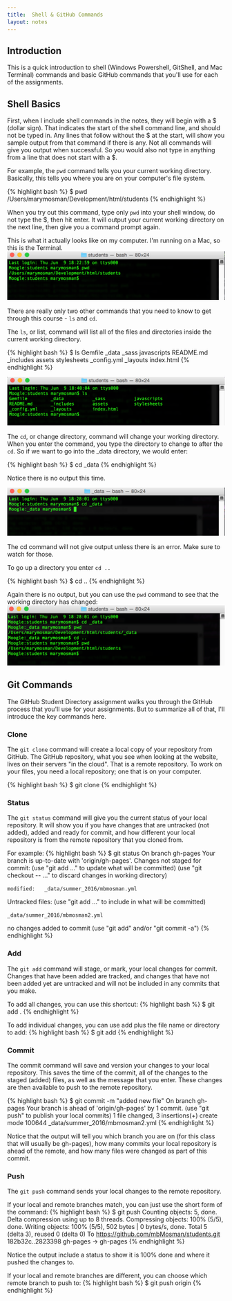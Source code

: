 ```yaml
---
title:  Shell & GitHub Commands
layout: notes
---
```


## Introduction
This is a quick introduction to shell (Windows Powershell, GitShell, and Mac Terminal) commands and basic GitHub commands that you'll use for each of the assignments.

## Shell Basics
First, when I include shell commands in the notes, they will begin with a $ (dollar sign). That indicates the start of the shell command line, and should not be typed in. Any lines that follow without the $ at the start, will show you sample output from that command if there is any. Not all commands will give you output when successful. So you would also not type in anything from a line that does not start with a $.

For example, the `pwd` command tells you your current working directory. Basically, this tells you where you are on your computer's file system.

{% highlight bash %}
$ pwd
/Users/marymosman/Development/html/students
{% endhighlight %}

When you try out this command, type only `pwd` into your shell window, do not type the $, then hit enter. It will output your current working directory on the next line, then give you a command prompt again.   

This is what it actually looks like on my computer.  I'm running on a Mac, so this is the Terminal.
<img src="../assets/images/shell-github-cmds/terminal-pwd-cmd.png" alt="Terminal showing pwd command">

There are really only two other commands that you need to know to get through this course - `ls` and `cd`.

The `ls`, or list, command will list all of the files and directories inside the current working directory.

{% highlight bash %}
$ ls
Gemfile        _data          _sass           javascripts
README.md      _includes      assets          stylesheets
_config.yml    _layouts       index.html
{% endhighlight %}

<img src="../assets/images/shell-github-cmds/terminal-ls-cmd.png" alt="Terminal showing ls command">

The `cd`, or change directory, command will change your working directory. When you enter the command, you type the directory to change to after the `cd`.  So if we want to go into the _data directory, we would enter:

{% highlight bash %}
$ cd _data
{% endhighlight %}

Notice there is no output this time.  

<img src="../assets/images/shell-github-cmds/terminal-cd-cmd.png" alt="Terminal showing pwd command">

The cd command will not give output unless there is an error.  Make sure to watch for those.  

To go up a directory you enter `cd ..`

{% highlight bash %}
$ cd ..
{% endhighlight %}

Again there is no output, but you can use the `pwd` command to see that the working directory has changed:
<img src="../assets/images/shell-github-cmds/terminal-cd2-cmd.png" alt="Terminal showing cd .. command">


## Git Commands
The GitHub Student Directory assignment walks you through the GitHub process that you'll use for your assignments.  But to summarize all of that, I'll introduce the key commands here.


### Clone
The `git clone` command will create a local copy of your repository from GitHub. The GitHub repository, what you see when looking at the website, lives on their servers "in the cloud".  That is a remote repository.  To work on your files, you need a local repository; one that is on your computer.

{% highlight bash %}
$ git clone <clone-url>
{% endhighlight %}


### Status
The `git status` command will give you the current status of your local repository. It will show you if you have changes that are untracked (not added), added and ready for commit, and how different your local repository is from the remote repository that you cloned from.

For example:
{% highlight bash %}
$ git status
On branch gh-pages
Your branch is up-to-date with 'origin/gh-pages'.
Changes not staged for commit:
  (use "git add <file>..." to update what will be committed)
  (use "git checkout -- <file>..." to discard changes in working directory)

	modified:   _data/summer_2016/mbmosman.yml

Untracked files:
  (use "git add <file>..." to include in what will be committed)

	_data/summer_2016/mbmosman2.yml

no changes added to commit (use "git add" and/or "git commit -a")
{% endhighlight %}


### Add
The `git add` command will stage, or mark, your local changes for commit. Changes that have been added are tracked, and changes that have not been added yet are untracked and will not be included in any commits that you make.

To add all changes, you can use this shortcut:
{% highlight bash %}
$ git add .
{% endhighlight %}

To add individual changes, you can use add plus the file name or directory to add:
{% highlight bash %}
$ git add <file-or-directory-name>
{% endhighlight %}


### Commit
The commit command will save and version your changes to your local repository. This saves the time of the commit, all of the changes to the staged (added) files, as well as the message that you enter.  These changes are then available to push to the remote repository.

{% highlight bash %}
$ git commit -m "added new file"
On branch gh-pages
Your branch is ahead of 'origin/gh-pages' by 1 commit.
  (use "git push" to publish your local commits)
 1 file changed, 3 insertions(+)
 create mode 100644 _data/summer_2016/mbmosman2.yml
{% endhighlight %}

Notice that the output will tell you which branch you are on (for this class that will usually be gh-pages), how many commits your local repository is ahead of the remote, and how many files were changed as part of this commit.


### Push
The `git push` command sends your local changes to the remote repository.  

If your local and remote branches match, you can just use the short form of the command:
{% highlight bash %}
$ git push
Counting objects: 5, done.
Delta compression using up to 8 threads.
Compressing objects: 100% (5/5), done.
Writing objects: 100% (5/5), 502 bytes | 0 bytes/s, done.
Total 5 (delta 3), reused 0 (delta 0)
To https://github.com/mbMosman/students.git
   182b32c..2823398  gh-pages -> gh-pages
{% endhighlight %}

Notice the output include a status to show it is 100% done and where it pushed the changes to.

If your local and remote branches are different, you can choose which remote branch to push to:
{% highlight bash %}
$ git push origin <remote-branch-name>
{% endhighlight %}

